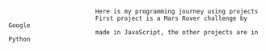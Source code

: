                             Here is my programming journey using projects
                            First project is a Mars Rover challenge by Google 
                            made in JavaScript, the other projects are in Python
